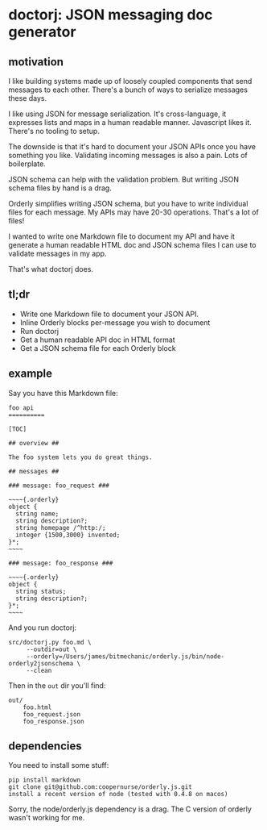 # doctorj: JSON messaging doc generator #

## motivation ##

I like building systems made up of loosely coupled components that send messages to each other.  There's a bunch of ways to serialize messages these days.

I like using JSON for message serialization.  It's cross-language, it expresses lists and maps in a human readable manner.  Javascript likes it. There's no tooling to setup.

The downside is that it's hard to document your JSON APIs once you have something you like.  Validating incoming messages is also a pain.  Lots of boilerplate.

JSON schema can help with the validation problem.  But writing JSON schema files by hand is a drag.

Orderly simplifies writing JSON schema, but you have to write individual files for each message.  My APIs may have 20-30 operations.  That's a lot of files!

I wanted to write one Markdown file to document my API and have it generate  a human readable HTML doc and JSON schema files I can use to validate messages in my app.  

That's what doctorj does.

## tl;dr ##

* Write one Markdown file to document your JSON API.  
 * Inline Orderly blocks per-message you wish to document
* Run doctorj
* Get a human readable API doc in HTML format
* Get a JSON schema file for each Orderly block

## example ##

Say you have this Markdown file:

    foo api
    ==========

    [TOC]

    ## overview ##

    The foo system lets you do great things.

    ## messages ##

    ### message: foo_request ###

    ~~~~{.orderly}
    object {
      string name;
      string description?;
      string homepage /^http:/;
      integer {1500,3000} invented;
    }*;
    ~~~~

    ### message: foo_response ###

    ~~~~{.orderly}
    object {
      string status;
      string description?;
    }*;
    ~~~~

And you run doctorj:

    src/doctorj.py foo.md \
         --outdir=out \
         --orderly=/Users/james/bitmechanic/orderly.js/bin/node-orderly2jsonschema \
         --clean

Then in the `out` dir you'll find:

    out/
        foo.html
        foo_request.json
        foo_response.json
        
## dependencies ##

You need to install some stuff:

    pip install markdown
    git clone git@github.com:coopernurse/orderly.js.git
    install a recent version of node (tested with 0.4.8 on macos)
    
Sorry, the node/orderly.js dependency is a drag.  The C version of orderly wasn't
working for me.
